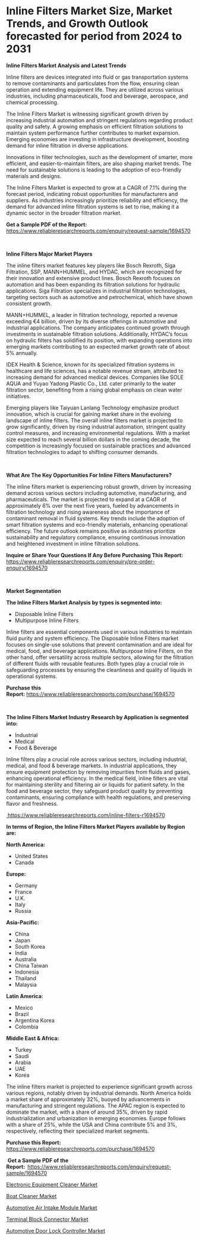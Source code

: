<p><h1>Inline Filters Market Size, Market Trends, and Growth Outlook forecasted for period from 2024 to 2031</h1></p><p><strong>Inline Filters Market Analysis and Latest Trends</strong></p>
<p><p>Inline filters are devices integrated into fluid or gas transportation systems to remove contaminants and particulates from the flow, ensuring clean operation and extending equipment life. They are utilized across various industries, including pharmaceuticals, food and beverage, aerospace, and chemical processing. </p><p>The Inline Filters Market is witnessing significant growth driven by increasing industrial automation and stringent regulations regarding product quality and safety. A growing emphasis on efficient filtration solutions to maintain system performance further contributes to market expansion. Emerging economies are investing in infrastructure development, boosting demand for inline filtration in diverse applications. </p><p>Innovations in filter technologies, such as the development of smarter, more efficient, and easier-to-maintain filters, are also shaping market trends. The need for sustainable solutions is leading to the adoption of eco-friendly materials and designs. </p><p>The Inline Filters Market is expected to grow at a CAGR of 7.1% during the forecast period, indicating robust opportunities for manufacturers and suppliers. As industries increasingly prioritize reliability and efficiency, the demand for advanced inline filtration systems is set to rise, making it a dynamic sector in the broader filtration market.</p></p>
<p><strong>Get a Sample PDF of the Report:&nbsp;</strong> <a href="https://www.reliableresearchreports.com/enquiry/request-sample/1694570?utm_campaign=116&utm_medium=2&utm_source=Github&utm_content=ia&utm_term=17122024&utm_id=inline-filters">https://www.reliableresearchreports.com/enquiry/request-sample/1694570</a></p>
<p>&nbsp;</p>
<p><strong>Inline Filters Major Market Players</strong></p>
<p><p>The inline filters market features key players like Bosch Rexroth, Siga Filtration, SSP, MANN+HUMMEL, and HYDAC, which are recognized for their innovation and extensive product lines. Bosch Rexroth focuses on automation and has been expanding its filtration solutions for hydraulic applications. Siga Filtration specializes in industrial filtration technologies, targeting sectors such as automotive and petrochemical, which have shown consistent growth.</p><p>MANN+HUMMEL, a leader in filtration technology, reported a revenue exceeding €4 billion, driven by its diverse offerings in automotive and industrial applications. The company anticipates continued growth through investments in sustainable filtration solutions. Additionally, HYDAC’s focus on hydraulic filters has solidified its position, with expanding operations into emerging markets contributing to an expected market growth rate of about 5% annually.</p><p>IDEX Health & Science, known for its specialized filtration systems in healthcare and life sciences, has a notable revenue stream, attributed to increasing demand for advanced medical devices. Companies like SOLE AQUA and Yuyao Yadong Plastic Co., Ltd. cater primarily to the water filtration sector, benefiting from a rising global emphasis on clean water initiatives.</p><p>Emerging players like Taiyuan Lanlang Technology emphasize product innovation, which is crucial for gaining market share in the evolving landscape of inline filters. The overall inline filters market is projected to grow significantly, driven by rising industrial automation, stringent quality control measures, and increasing environmental regulations. With a market size expected to reach several billion dollars in the coming decade, the competition is increasingly focused on sustainable practices and advanced filtration technologies to adapt to shifting consumer demands.</p></p>
<p>&nbsp;</p>
<p><strong>What Are The Key Opportunities For Inline Filters Manufacturers?</strong></p>
<p><p>The inline filters market is experiencing robust growth, driven by increasing demand across various sectors including automotive, manufacturing, and pharmaceuticals. The market is projected to expand at a CAGR of approximately 6% over the next five years, fueled by advancements in filtration technology and rising awareness about the importance of contaminant removal in fluid systems. Key trends include the adoption of smart filtration systems and eco-friendly materials, enhancing operational efficiency. The future outlook remains positive as industries prioritize sustainability and regulatory compliance, ensuring continuous innovation and heightened investment in inline filtration solutions.</p></p>
<p><strong>Inquire or Share Your Questions If Any Before Purchasing This Report:</strong> <a href="https://www.reliableresearchreports.com/enquiry/pre-order-enquiry/1694570?utm_campaign=116&utm_medium=2&utm_source=Github&utm_content=ia&utm_term=17122024&utm_id=inline-filters">https://www.reliableresearchreports.com/enquiry/pre-order-enquiry/1694570</a></p>
<p>&nbsp;</p>
<p><strong>Market Segmentation</strong></p>
<p><strong>The Inline Filters Market Analysis by types is segmented into:</strong></p>
<p><ul><li>Disposable Inline Filters</li><li>Multipurpose Inline Filters</li></ul></p>
<p><p>Inline filters are essential components used in various industries to maintain fluid purity and system efficiency. The Disposable Inline Filters market focuses on single-use solutions that prevent contamination and are ideal for medical, food, and beverage applications. Multipurpose Inline Filters, on the other hand, offer versatility across multiple sectors, allowing for the filtration of different fluids with reusable features. Both types play a crucial role in safeguarding processes by ensuring the cleanliness and quality of liquids in operational systems.</p></p>
<p><strong>Purchase this Report:&nbsp;</strong><a href="https://www.reliableresearchreports.com/purchase/1694570?utm_campaign=116&utm_medium=2&utm_source=Github&utm_content=ia&utm_term=17122024&utm_id=inline-filters">https://www.reliableresearchreports.com/purchase/1694570</a></p>
<p>&nbsp;</p>
<p><strong>The Inline Filters Market Industry Research by Application is segmented into:</strong></p>
<p><ul><li>Industrial</li><li>Medical</li><li>Food & Beverage</li></ul></p>
<p><p>Inline filters play a crucial role across various sectors, including industrial, medical, and food & beverage markets. In industrial applications, they ensure equipment protection by removing impurities from fluids and gases, enhancing operational efficiency. In the medical field, inline filters are vital for maintaining sterility and filtering air or liquids for patient safety. In the food and beverage sector, they safeguard product quality by preventing contaminants, ensuring compliance with health regulations, and preserving flavor and freshness.</p></p>
<p><a href="https://www.reliableresearchreports.com/inline-filters-r1694570?utm_campaign=116&utm_medium=2&utm_source=Github&utm_content=ia&utm_term=17122024&utm_id=inline-filters">&nbsp;https://www.reliableresearchreports.com/inline-filters-r1694570</a></p>
<p><strong>In terms of Region, the Inline Filters Market Players available by Region are:</strong></p>
<p>
    <p> <strong> North America: </strong>
        <ul>
            <li>United States</li>
            <li>Canada</li>
        </ul>
        </p> 
    <p> <strong> Europe: </strong>
        <ul>
            <li>Germany</li>
            <li>France</li>
            <li>U.K.</li>
            <li>Italy</li>
            <li>Russia</li>
        </ul>
        </p> 
    <p> <strong> Asia-Pacific: </strong>
        <ul>
            <li>China</li>
            <li>Japan</li>
            <li>South Korea</li>
            <li>India</li>
            <li>Australia</li>
            <li>China Taiwan</li>
            <li>Indonesia</li>
            <li>Thailand</li>
            <li>Malaysia</li>
        </ul>
        </p> 
    <p> <strong> Latin America: </strong>
        <ul>
            <li>Mexico</li>
            <li>Brazil</li>
            <li>Argentina Korea</li>
            <li>Colombia</li>
        </ul>
        </p> 
    <p> <strong> Middle East & Africa: </strong>
        <ul>
            <li>Turkey</li>
            <li>Saudi</li>
            <li>Arabia</li>
            <li>UAE</li>
            <li>Korea</li>
        </ul>
    </p>
    </p>
<p><p>The inline filters market is projected to experience significant growth across various regions, notably driven by industrial demands. North America holds a market share of approximately 32%, buoyed by advancements in manufacturing and stringent regulations. The APAC region is expected to dominate the market, with a share of around 35%, driven by rapid industrialization and urbanization in emerging economies. Europe follows with a share of 25%, while the USA and China contribute 5% and 3%, respectively, reflecting their specialized market segments.</p></p>
<p><strong>Purchase this Report: </strong><a href="https://www.reliableresearchreports.com/purchase/1694570?utm_campaign=116&utm_medium=2&utm_source=Github&utm_content=ia&utm_term=17122024&utm_id=inline-filters">https://www.reliableresearchreports.com/purchase/1694570</a></p>
<p>&nbsp;<strong>Get a Sample PDF of the Report:&nbsp;&nbsp;</strong><a href="https://www.reliableresearchreports.com/enquiry/request-sample/1694570?utm_campaign=116&utm_medium=2&utm_source=Github&utm_content=ia&utm_term=17122024&utm_id=inline-filters">https://www.reliableresearchreports.com/enquiry/request-sample/1694570</a></p>
<p><strong></strong></p>
<p><p><a href="https://www.linkedin.com/pulse/analyzing-electronic-equipment-cleaner-markets-growth-l183e?utm_campaign=116&utm_medium=2&utm_source=Github&utm_content=ia&utm_term=17122024&utm_id=inline-filters">Electronic Equipment Cleaner Market</a></p><p><a href="https://www.linkedin.com/pulse/global-study-boat-cleaner-market-from-2024-2031-mean-cost-implementation-eioee?utm_campaign=116&utm_medium=2&utm_source=Github&utm_content=ia&utm_term=17122024&utm_id=inline-filters">Boat Cleaner Market</a></p><p><a href="https://github.com/flnordan65e0/Market-Research-Report-List-1/blob/main/automotive-air-intake-module-market.md?utm_campaign=116&utm_medium=2&utm_source=Github&utm_content=ia&utm_term=17122024&utm_id=inline-filters">Automotive Air Intake Module Market</a></p><p><a href="https://www.linkedin.com/pulse/global-terminal-block-connector-market-analysis-trends-forecasts-ukcje?utm_campaign=116&utm_medium=2&utm_source=Github&utm_content=ia&utm_term=17122024&utm_id=inline-filters">Terminal Block Connector Market</a></p><p><a href="https://github.com/lindaopodray/Market-Research-Report-List-1/blob/main/automotive-door-lock-controller-market.md?utm_campaign=116&utm_medium=2&utm_source=Github&utm_content=ia&utm_term=17122024&utm_id=inline-filters">Automotive Door Lock Controller Market</a></p></p>